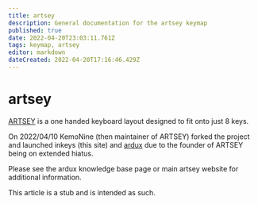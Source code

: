 ```yaml
---
title: artsey
description: General documentation for the artsey keymap
published: true
date: 2022-04-20T23:03:11.761Z
tags: keymap, artsey
editor: markdown
dateCreated: 2022-04-20T17:16:46.429Z
---
```


# artsey

[ARTSEY](https://artsey.io) is a one handed keyboard layout designed to fit onto just 8 keys.

On 2022/04/10 KemoNine (then maintainer of ARTSEY) forked the project and launched inkeys (this site) and [ardux](/keymaps/ardux) due to the founder of ARTSEY being on extended hiatus.

Please see the ardux knowledge base page or main artsey website for additional information.

This article is a stub and is intended as such.